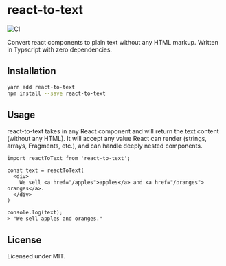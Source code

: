 # react-to-text

![CI](https://github.com/lhansford/react-to-text/workflows/CI/badge.svg)

Convert react components to plain text without any HTML markup. Written in Typscript with zero dependencies.

## Installation

```sh
yarn add react-to-text
npm install --save react-to-text
```

## Usage

react-to-text takes in any React component and will return the text content (without any HTML). It
will accept any value React can render (strings, arrays, Fragments, etc.), and can handle deeply
nested components.

```JSX
import reactToText from 'react-to-text';

const text = reactToText(
  <div>
    We sell <a href="/apples">apples</a> and <a href="/oranges"> oranges</a>.
  </div>
)

console.log(text);
> "We sell apples and oranges."
```

## License

Licensed under MIT.

